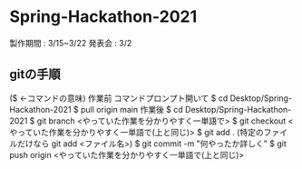 # Spring-Hackathon-2021
製作期間 : 3/15~3/22
発表会 : 3/2

## gitの手順
($ ←コマンドの意味)
作業前
コマンドプロンプト開いて
$ cd Desktop/Spring-Hackathon-2021
$ pull origin main
作業後
$ cd Desktop/Spring-Hackathon-2021
$ git branch <やっていた作業を分かりやすく一単語で>
$ git checkout <やっていた作業を分かりやすく一単語で(上と同じ)>
$ git add .   (特定のファイルだけなら git add <ファイル名>) 
$ git commit -m "何やったか詳しく"
$ git push origin <やっていた作業を分かりやすく一単語で(上と同じ)>